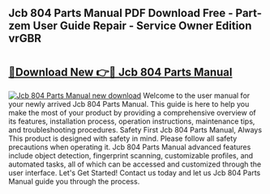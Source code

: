 ## Jcb 804 Parts Manual PDF Download Free - Part-zem User Guide Repair - Service Owner Edition vrGBR

# <h2><a href="http://bc78845.oget.top/?id=Jcb+804+Parts+Manual">🔗Download New 👉🔴 Jcb 804 Parts Manual</a></h2>

[![Jcb 804 Parts Manual new download](https://i.imgur.com/5g1atiW.png)](http://bc78845.oget.top/?id=Jcb+804+Parts+Manual)
Welcome to the user manual for your newly arrived Jcb 804 Parts Manual. This guide is here to help you make the most of your product by providing a comprehensive overview of its features, installation process, operation instructions, maintenance tips, and troubleshooting procedures. Safety First Jcb 804 Parts Manual, Always This product is designed with safety in mind. Please follow all safety precautions when operating it. Jcb 804 Parts Manual advanced features include object detection, fingerprint scanning, customizable profiles, and automated tasks, all of which can be accessed and customized through the user interface. Let's Get Started! Contact us today and let us Jcb 804 Parts Manual guide you through the process.
